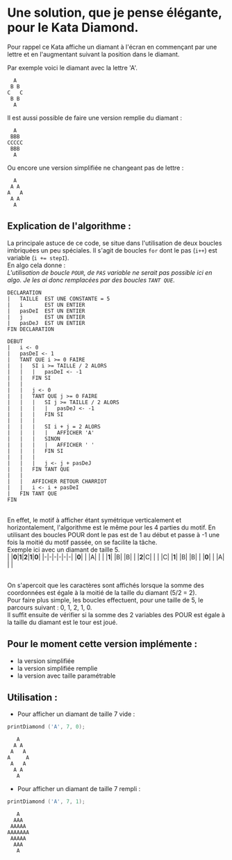 # Une solution, que je pense élégante, pour le Kata Diamond.
Pour rappel ce Kata affiche un diamant à l'écran en commençant par une lettre et en l'augmentant suivant la position dans le diamant.

Par exemple voici le diamant avec la lettre 'A'.
```
  A
 B B
C   C
 B B
  A
```
 
 Il est aussi possible de faire une version remplie du diamant :
```
  A
 BBB
CCCCC
 BBB
  A
```

Ou encore une version simplifiée ne changeant pas de lettre :
```
  A
 A A
A   A
 A A
  A
```
## Explication de l'algorithme :
La principale astuce de ce code, se situe dans l'utilisation de deux boucles imbriquées un peu spéciales. Il s'agit de boucles `for` dont le pas (`i++`) est variable (`i += stepI`).
<br/>En algo cela donne :
<br/>*L'utilisation de boucle `POUR`, de `PAS` variable ne serait pas possible ici en algo. Je les ai donc remplacées par des boucles `TANT QUE`.*
```
DECLARATION
|   TAILLE  EST UNE CONSTANTE = 5
|   i       EST UN ENTIER
|   pasDeI  EST UN ENTIER
|   j       EST UN ENTIER
|   pasDeJ  EST UN ENTIER
FIN DECLARATION

DEBUT
|   i <- 0
|   pasDeI <- 1
|   TANT QUE i >= 0 FAIRE
|   |   SI i >= TAILLE / 2 ALORS
|   |   |   pasDeI <- -1
|   |   FIN SI
|   |
|   |   j <- 0
|   |   TANT QUE j >= 0 FAIRE
|   |   |   SI j >= TAILLE / 2 ALORS
|   |   |   |   pasDeJ <- -1
|   |   |   FIN SI
|   |   |
|   |   |   SI i + j = 2 ALORS
|   |   |   |   AFFICHER 'A'
|   |   |   SINON
|   |   |   |   AFFICHER ' '
|   |   |   FIN SI
|   |   |
|   |   |   j <- j + pasDeJ
|   |   FIN TANT QUE
|   |
|   |   AFFICHER RETOUR CHARRIOT
|   |   i <- i + pasDeI
|   FIN TANT QUE
FIN 
```
<br/>En effet, le motif à afficher étant symétrique verticalement et horizontalement, l'algorithme est le même pour les 4 parties du motif. En utilisant des boucles POUR dont le pas est de 1 au début et passe à -1 une fois la moitié du motif passée, on se facilite la tâche.
<br/>Exemple ici avec un diamant de taille 5.
<br/>
| |**0**|**1**|**2**|**1**|**0**|
|-|-|-|-|-|-|
|**0**| | |A| | |
|**1**| |B| |B| |
|**2**|C| | | |C|
|**1**| |B| |B| |
|**0**| | |A| | |

<br/>On s'apercoit que les caractères sont affichés lorsque la somme des coordonnées est égale à la moitié de la taille du diamant (5/2 = 2).
<br/>Pour faire plus simple, les boucles effectuent, pour une taille de 5, le parcours suivant  : 0, 1, 2, 1, 0.
<br/>Il suffit ensuite de vérifier si la somme des 2 variables des POUR est égale à la taille du diamant est le tour est joué.
<br/>


## Pour le moment cette version implémente :
* la version simplifiée
* la version simplifiée remplie
* la version avec taille paramétrable

## Utilisation :
* Pour afficher un diamant de taille 7 vide :
```C
printDiamond ('A', 7, 0);
```
```
   A
  A A
 A   A
A     A
 A   A
  A A
   A
```
* Pour afficher un diamant de taille 7 rempli :
```C
printDiamond ('A', 7, 1);
```
```
   A
  AAA
 AAAAA
AAAAAAA
 AAAAA
  AAA
   A
```

